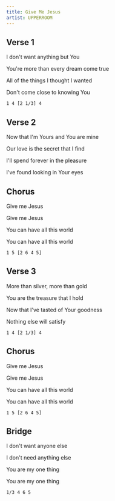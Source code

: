 ```yaml
---
title: Give Me Jesus
artist: UPPERROOM
---
```


## Verse 1

I don't want anything but You

You're more than every dream come true

All of the things I thought I wanted

Don't come close to knowing You

```
1 4 [2 1/3] 4
```

## Verse 2

Now that I'm Yours and You are mine

Our love is the secret that I find

I'll spend forever in the pleasure

I've found looking in Your eyes

## Chorus

Give me Jesus

Give me Jesus

You can have all this world

You can have all this world

```
1 5 [2 6 4 5]
```

## Verse 3

More than silver, more than gold

You are the treasure that I hold

Now that I've tastеd of Your goodness

Nothing else will satisfy

```
1 4 [2 1/3] 4
```

## Chorus

Give me Jesus

Give me Jesus

You can have all this world

You can have all this world

```
1 5 [2 6 4 5]
```

## Bridge

I don't want anyone else

I don't need anything else

You are my one thing

You are my one thing

```
1/3 4 6 5
```
